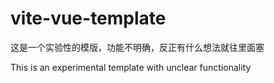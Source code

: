 # vite-vue-template

这是一个实验性的模版，功能不明确，反正有什么想法就往里面塞

This is an experimental template with unclear functionality